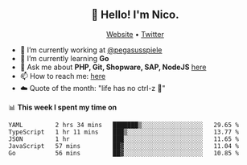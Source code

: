 <h2 align="center">👋 Hello! I'm Nico.</h2>
<p align="center">
  <a href="https://gruselhaus.com">Website</a> •
  <a href="https://twitter.com/NicoFinkernagel">Twitter</a>
</p>


- 🔭 I’m currently working at [@pegasusspiele](https://pegasus.de/en)
- 🌱 I’m currently learning **Go**
- 💬 Ask me about **PHP, Git, Shopware, SAP, NodeJS** [here](https://github.com/gruselhaus/gruselhaus/issues)
- 📫 How to reach me: [here](https://github.com/gruselhaus/gruselhaus/issues)
- ☁️ Quote of the month: "life has no ctrl-z 🌴"

📊 **This week I spent my time on**
<!--START_SECTION:waka-->
```text
YAML         2 hrs 34 mins   ███████▒░░░░░░░░░░░░░░░░░   29.65 % 
TypeScript   1 hr 11 mins    ███▒░░░░░░░░░░░░░░░░░░░░░   13.77 % 
JSON         1 hr            ███░░░░░░░░░░░░░░░░░░░░░░   11.65 % 
JavaScript   57 mins         ██▓░░░░░░░░░░░░░░░░░░░░░░   11.04 % 
Go           56 mins         ██▓░░░░░░░░░░░░░░░░░░░░░░   10.85 % 
```
<!--END_SECTION:waka-->
